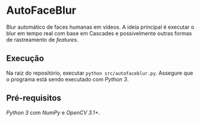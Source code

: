 # AutoFaceBlur
Blur automático de faces humanas em vídeos. A ideia principal é executar o blur em tempo real com
base em Cascades e possivelmente outras formas de rastreamento de _features_.

## Execução
Na raiz do repositório, executar `python src/autofaceblur.py`. Assegure que o programa está sendo
executado com _Python 3_.

## Pré-requisitos
_Python 3_ com _NumPy_ e _OpenCV 3.1+_. 
